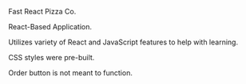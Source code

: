 Fast React Pizza Co.

React-Based Application. 

Utilizes variety of React and JavaScript features to help with learning.

CSS styles were pre-built.

Order button is not meant to function.
